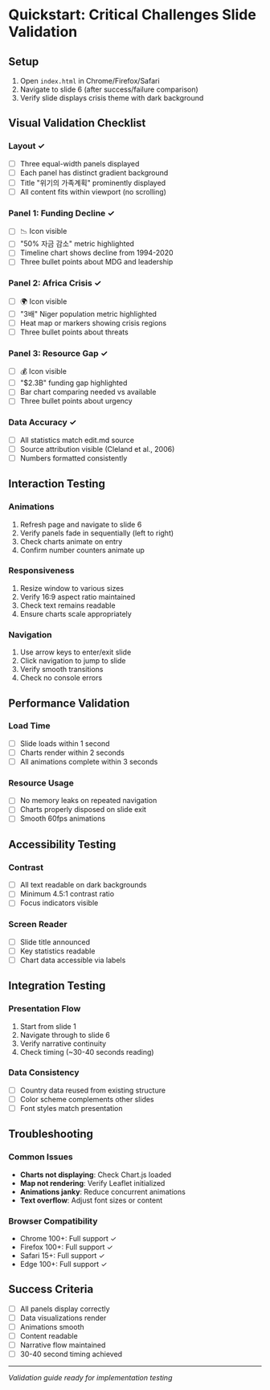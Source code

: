 # Quickstart: Critical Challenges Slide Validation

## Setup
1. Open `index.html` in Chrome/Firefox/Safari
2. Navigate to slide 6 (after success/failure comparison)
3. Verify slide displays crisis theme with dark background

## Visual Validation Checklist

### Layout ✓
- [ ] Three equal-width panels displayed
- [ ] Each panel has distinct gradient background
- [ ] Title "위기의 가족계획" prominently displayed
- [ ] All content fits within viewport (no scrolling)

### Panel 1: Funding Decline ✓
- [ ] 📉 Icon visible
- [ ] "50% 자금 감소" metric highlighted
- [ ] Timeline chart shows decline from 1994-2020
- [ ] Three bullet points about MDG and leadership

### Panel 2: Africa Crisis ✓
- [ ] 🌍 Icon visible
- [ ] "3배" Niger population metric highlighted
- [ ] Heat map or markers showing crisis regions
- [ ] Three bullet points about threats

### Panel 3: Resource Gap ✓
- [ ] 💰 Icon visible
- [ ] "$2.3B" funding gap highlighted
- [ ] Bar chart comparing needed vs available
- [ ] Three bullet points about urgency

### Data Accuracy ✓
- [ ] All statistics match edit.md source
- [ ] Source attribution visible (Cleland et al., 2006)
- [ ] Numbers formatted consistently

## Interaction Testing

### Animations
1. Refresh page and navigate to slide 6
2. Verify panels fade in sequentially (left to right)
3. Check charts animate on entry
4. Confirm number counters animate up

### Responsiveness
1. Resize window to various sizes
2. Verify 16:9 aspect ratio maintained
3. Check text remains readable
4. Ensure charts scale appropriately

### Navigation
1. Use arrow keys to enter/exit slide
2. Click navigation to jump to slide
3. Verify smooth transitions
4. Check no console errors

## Performance Validation

### Load Time
- [ ] Slide loads within 1 second
- [ ] Charts render within 2 seconds
- [ ] All animations complete within 3 seconds

### Resource Usage
- [ ] No memory leaks on repeated navigation
- [ ] Charts properly disposed on slide exit
- [ ] Smooth 60fps animations

## Accessibility Testing

### Contrast
- [ ] All text readable on dark backgrounds
- [ ] Minimum 4.5:1 contrast ratio
- [ ] Focus indicators visible

### Screen Reader
- [ ] Slide title announced
- [ ] Key statistics readable
- [ ] Chart data accessible via labels

## Integration Testing

### Presentation Flow
1. Start from slide 1
2. Navigate through to slide 6
3. Verify narrative continuity
4. Check timing (~30-40 seconds reading)

### Data Consistency
- [ ] Country data reused from existing structure
- [ ] Color scheme complements other slides
- [ ] Font styles match presentation

## Troubleshooting

### Common Issues
- **Charts not displaying**: Check Chart.js loaded
- **Map not rendering**: Verify Leaflet initialized
- **Animations janky**: Reduce concurrent animations
- **Text overflow**: Adjust font sizes or content

### Browser Compatibility
- Chrome 100+: Full support ✓
- Firefox 100+: Full support ✓
- Safari 15+: Full support ✓
- Edge 100+: Full support ✓

## Success Criteria
- [ ] All panels display correctly
- [ ] Data visualizations render
- [ ] Animations smooth
- [ ] Content readable
- [ ] Narrative flow maintained
- [ ] 30-40 second timing achieved

---
*Validation guide ready for implementation testing*